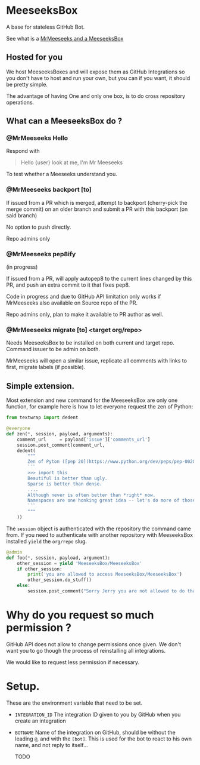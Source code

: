# MeeseeksBox

A base for stateless GitHub Bot. 

See what is a [MrMeeseeks and a MeeseeksBox](https://www.youtube.com/watch?v=qUYvIAP3qQk)

## Hosted for you

We host MeeseeksBoxes and will expose them as GitHub Integrations so you don't
have to host and run your own, but you can if you want, it should be pretty
simple. 

The advantage of having One and only one box, is to do cross repository
operations.

## What can a MeeseeksBox do ?

### @MrMeeseeks Hello

Respond with

> Hello {user} look at me, I'm Mr Meeseeks

To test whether a Meeseeks understand you.

### @MrMeeseeks backport [to] <branch>

If issued from a  PR which is merged, attempt to backport (cherry-pick the
merge commit) on an older branch and submit a PR with this backport (on said branch)

No option to push directly. 

Repo admins only

### @MrMeeseeks pep8ify

(in progress)

If issued from a PR, will apply autopep8 to the current lines changed by this
PR, and push an extra commit to it that fixes pep8. 

Code in progress and due to GitHub API limitation only works if MrMeeseeks also
available on Source repo of the PR. 

Repo admins only, plan to make it available to PR author as well. 

### @MrMeeseeks migrate [to] <target org/repo>

Needs MeeseeksBox to be installed on both current and target repo. Command
issuer to be admin on both. 

MrMeeseeks will open a similar issue, replicate all comments with links to
first, migrate labels (if possible). 


## Simple extension.

Most extension and new command for the MeeseeksBox are only one function, for
example here is how to let everyone request the zen of Python:

```python
from textwrap import dedent

@everyone
def zen(*, session, payload, arguments):
    comment_url     = payload['issue']['comments_url']
    session.post_comment(comment_url,
    dedent(
        """
        Zen of Pyton ([pep 20](https://www.python.org/dev/peps/pep-0020/))
        ```
        >>> import this
        Beautiful is better than ugly.
        Sparse is better than dense.
        ....
        Although never is often better than *right* now.
        Namespaces are one honking great idea -- let's do more of those!
        ```
        """
    ))
```

The `session` object is authenticated with the repository the command came from.
If you need to authenticate with another repository with MeeseeksBox installed `yield` the `org/repo` slug.

```python
@admin
def foo(*, session, payload, argument):
    other_session = yield 'MeeseeksBox/MeeseeksBox'
    if other_session:
        print('you are allowed to access MeeseeksBox/MeeseeksBox')
        other_session.do_stuff()
    else:
        session.post_comment("Sorry Jerry you are not allowed to do that.")
```


# Why do you request so much permission ?

GitHub API does not allow to change permissions once given. We don't want you
to go though the process of reinstalling all integrations.

We would like to request less permission if necessary. 



# Setup.

These are the environment variable that need to be set.

 - `INTEGRATION_ID` The integration ID given to you by GitHub when you create
   an integration
 - `BOTNAME` Name of the integration on GitHub, should be without the leading
   `@`, and with the `[bot]`. This is used for the bot to react to his own name, and not reply to itself...

   TODO

